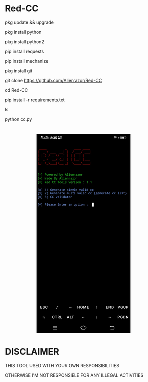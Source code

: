 # Red-CC

pkg update && upgrade

pkg install python

pkg install python2

pip install requests

pip install mechanize

pkg install git

git clone https://github.com/Alienrazor/Red-CC

cd Red-CC

pip install -r requirements.txt

ls

python cc.py


#
<p align="center"><a href="https://Alienrazor.github.io"><img width="60%" alt="Hello, I'm Anurag. I do open source!" src="./asset/IMG_20220824_143754.jpeg" /></a></p>

#
# DISCLAIMER
THIS TOOL USED WITH YOUR OWN RESPONSIBILITIES

OTHERWISE I'M NOT RESPONSIBLE FOR ANY ILLEGAL ACTIVITIES 

